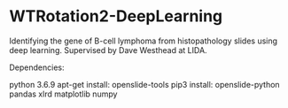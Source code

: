 # WTRotation2-DeepLearning
Identifying the gene of B-cell lymphoma from histopathology slides using deep learning. Supervised by Dave Westhead at LIDA.

Dependencies:

python 3.6.9
apt-get install:
  openslide-tools
pip3 install:
  openslide-python
  pandas
  xlrd
  matplotlib
  numpy
